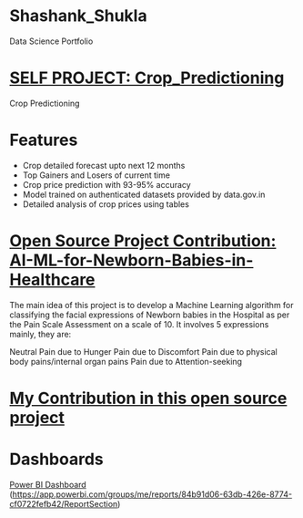 # Shashank_Shukla
Data Science Portfolio

# [SELF PROJECT: Crop_Predictioning](https://github.com/Sshashank0743/Crop_Predictioning)
Crop Predictioning

# Features

* Crop detailed forecast upto next 12 months
* Top Gainers and Losers of current time
* Crop price prediction with 93-95% accuracy
* Model trained on authenticated datasets provided by data.gov.in
* Detailed analysis of crop prices using tables


# [Open Source Project Contribution: AI-ML-for-Newborn-Babies-in-Healthcare](https://github.com/Sshashank0743/AI-ML-for-Newborn-Babies-in-Healthcare)

The main idea of this project is to develop a Machine Learning algorithm for classifying the facial expressions of Newborn babies in the Hospital as per the Pain Scale Assessment on a scale of 10. It involves 5 expressions mainly, they are:

Neutral
Pain due to Hunger
Pain due to Discomfort
Pain due to physical body pains/internal organ pains
Pain due to Attention-seeking

# [My Contribution in this open source project](https://github.com/Sshashank0743/AI-ML-for-Newborn-Babies-in-Healthcare/tree/main/Shashank_No-Pain%20%5Bvid%2034-36%5D)


# Dashboards
[Power BI Dashboard](https://github.com/Sshashank0743/Power-BI-Dashboards/blob/main/IT%20Spend.pdf)
(https://app.powerbi.com/groups/me/reports/84b91d06-63db-426e-8774-cf0722fefb42/ReportSection)



